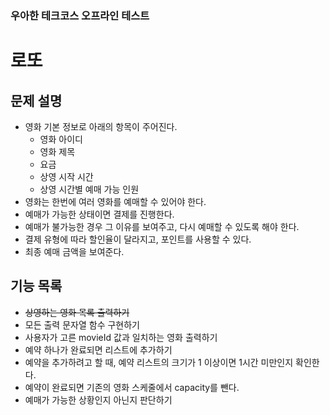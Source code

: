 ### 우아한 테크코스 오프라인 테스트
# 로또

## 문제 설명
* 영화 기본 정보로 아래의 항목이 주어진다.
  * 영화 아이디
  * 영화 제목
  * 요금
  * 상영 시작 시간
  * 상영 시간별 예매 가능 인원
* 영화는 한번에 여러 영화를 예매할 수 있어야 한다.
* 예매가 가능한 상태이면 결제를 진행한다.
* 예매가 불가능한 경우 그 이유를 보여주고, 다시 예매할 수 있도록 해야 한다.
* 결제 유형에 따라 할인율이 달라지고, 포인트를 사용할 수 있다.
* 최종 예매 금액을 보여준다.


## 기능 목록
* ~~상영하는 영화 목록 출력하기~~
* 모든 출력 문자열 함수 구현하기
* 사용자가 고른 movieId 값과 일치하는 영화 출력하기
* 예약 하나가 완료되면 리스트에 추가하기
* 예약을 추가하려고 할 때, 예약 리스트의 크기가 1 이상이면 1시간 미만인지 확인한다.
* 예약이 완료되면 기존의 영화 스케줄에서 capacity를 뺀다.
* 예매가 가능한 상황인지 아닌지 판단하기